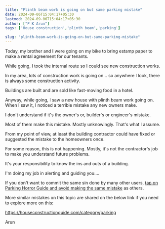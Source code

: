 ```yaml
---
title: "Plinth beam work is going on but same parking mistake"
date: 2024-09-06T15:04:17+05:30
lastmod: 2024-09-06T15:04:17+05:30
author: ["P K Arun"]
tags: ['House construction','plinth beam','parking']

slug: "plinth-beam-work-is-going-on-but-same-parking-mistake"
---
```


Today, my brother and I were going on my bike to bring estamp paper to make a rental agreement for our tenants.

While going, I took the internal route so I could see new construction works.

In my area, lots of construction work is going on… so anywhere I look, there is always some construction activity.

Buildings are built and are sold like fast-moving food in a hotel.

Anyway, while going, I saw a new house with plinth beam work going on. When I saw it, I noticed a terrible mistake any new owners make.

I don't understand if it's the owner's or, builder's or engineer's mistake.

Most of them make this mistake. Mostly unknowingly. That's what I assume.

From my point of view, at least the building contractor could have fixed or suggested the mistake to the homeowners once.

For some reason, this is not happening. Mostly, it's not the contractor's job to make you understand future problems.

It's your responsibility to know the ins and outs of a building.

I'm doing my job in alerting and guiding you….

If you don't want to commit the same sin done by many other users, [tap on Parking Horror Guide and avoid making the same mistake](https://houseconstructionguide.com/parking-horror/) as others.

More similar mistakes on this topic are shared on the below link if you need to explore more on this:

https://houseconstructionguide.com/category/parking

Arun